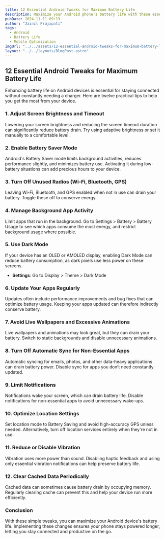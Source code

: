 ```yaml
---
title: 12 Essential Android Tweaks for Maximum Battery Life
description: Maximize your Android phone's battery life with these essential tweaks. From adjusting brightness settings to optimizing app usage, boost performance and stay charged longer.
pubDate: 2024-11-11 09:13
author: "Jainil Prajapati"
tags:
  - Android
  - Battery Life
  - Mobile Optimization
imgUrl: "../../assets/12-essential-android-tweaks-for-maximum-battery-life.webp"
layout: "../../layouts/BlogPost.astro"
---
```


## 12 Essential Android Tweaks for Maximum Battery Life

Enhancing battery life on Android devices is essential for staying connected without constantly needing a charger. Here are twelve practical tips to help you get the most from your device.

### 1. **Adjust Screen Brightness and Timeout**

Lowering your screen brightness and reducing the screen timeout duration can significantly reduce battery drain. Try using adaptive brightness or set it manually to a comfortable level.

### 2. **Enable Battery Saver Mode**

Android's Battery Saver mode limits background activities, reduces performance slightly, and minimizes battery use. Activating it during low-battery situations can add precious hours to your device.

### 3. **Turn Off Unused Radios (Wi-Fi, Bluetooth, GPS)**

Leaving Wi-Fi, Bluetooth, and GPS enabled when not in use can drain your battery. Toggle these off to conserve energy.

### 4. **Manage Background App Activity**

Limit apps that run in the background. Go to Settings > Battery > Battery Usage to see which apps consume the most energy, and restrict background usage where possible.

### 5. **Use Dark Mode**

If your device has an OLED or AMOLED display, enabling Dark Mode can reduce battery consumption, as dark pixels use less power on these screens.

- **Settings**: Go to Display > Theme > Dark Mode

### 6. **Update Your Apps Regularly**

Updates often include performance improvements and bug fixes that can optimize battery usage. Keeping your apps updated can therefore indirectly conserve battery.

### 7. **Avoid Live Wallpapers and Excessive Animations**

Live wallpapers and animations may look great, but they can drain your battery. Switch to static backgrounds and disable unnecessary animations.

### 8. **Turn Off Automatic Sync for Non-Essential Apps**

Automatic syncing for emails, photos, and other data-heavy applications can drain battery power. Disable sync for apps you don’t need constantly updated.

### 9. **Limit Notifications**

Notifications wake your screen, which can drain battery life. Disable notifications for non-essential apps to avoid unnecessary wake-ups.

### 10. **Optimize Location Settings**

Set location mode to Battery Saving and avoid high-accuracy GPS unless needed. Alternatively, turn off location services entirely when they're not in use.

### 11. **Reduce or Disable Vibration**

Vibration uses more power than sound. Disabling haptic feedback and using only essential vibration notifications can help preserve battery life.

### 12. **Clear Cached Data Periodically**

Cached data can sometimes cause battery drain by occupying memory. Regularly clearing cache can prevent this and help your device run more efficiently.

### Conclusion

With these simple tweaks, you can maximize your Android device's battery life. Implementing these changes ensures your phone stays powered longer, letting you stay connected and productive on the go.
